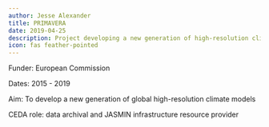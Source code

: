 ```yaml
---
author: Jesse Alexander
title: PRIMAVERA
date: 2019-04-25
description: Project developing a new generation of high-resolution climate models
icon: fas feather-pointed
---
```

Funder: European Commission

Dates: 2015 - 2019

Aim: To develop a new generation of global high-resolution climate models

CEDA role: data archival and JASMIN infrastructure resource provider
